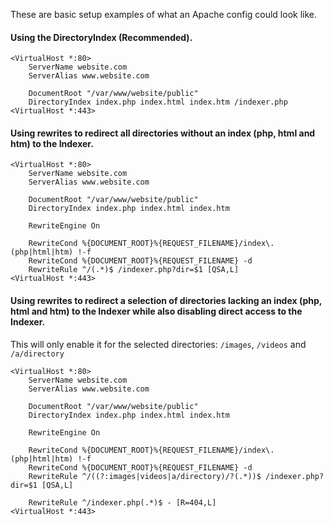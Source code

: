 These are basic setup examples of what an Apache config could look like.

#### Using the DirectoryIndex (Recommended).

```
<VirtualHost *:80>
    ServerName website.com
    ServerAlias www.website.com

    DocumentRoot "/var/www/website/public"
    DirectoryIndex index.php index.html index.htm /indexer.php
<VirtualHost *:443>
```

#### Using rewrites to redirect all directories without an index (php, html and htm) to the Indexer.

```
<VirtualHost *:80>
    ServerName website.com
    ServerAlias www.website.com

    DocumentRoot "/var/www/website/public"
    DirectoryIndex index.php index.html index.htm
    
    RewriteEngine On
    
    RewriteCond %{DOCUMENT_ROOT}%{REQUEST_FILENAME}/index\.(php|html|htm) !-f
    RewriteCond %{DOCUMENT_ROOT}%{REQUEST_FILENAME} -d
    RewriteRule ^/(.*)$ /indexer.php?dir=$1 [QSA,L]
<VirtualHost *:443>
```


#### Using rewrites to redirect a selection of directories lacking an index (php, html and htm) to the Indexer while also disabling direct access to the Indexer.
This will only enable it for the selected directories: `/images`, `/videos` and `/a/directory`

```
<VirtualHost *:80>
    ServerName website.com
    ServerAlias www.website.com

    DocumentRoot "/var/www/website/public"
    DirectoryIndex index.php index.html index.htm
    
    RewriteEngine On

    RewriteCond %{DOCUMENT_ROOT}%{REQUEST_FILENAME}/index\.(php|html|htm) !-f
    RewriteCond %{DOCUMENT_ROOT}%{REQUEST_FILENAME} -d
    RewriteRule ^/((?:images|videos|a/directory)/?(.*))$ /indexer.php?dir=$1 [QSA,L]

    RewriteRule ^/indexer.php(.*)$ - [R=404,L]
<VirtualHost *:443>
```